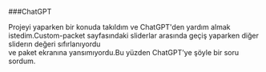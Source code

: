 ###ChatGPT 

Projeyi yaparken bir konuda takıldım ve ChatGPT'den yardım almak istedim.Custom-packet sayfasındaki sliderlar arasında geçiş yaparken diğer sliderın değeri sıfırlanıyordu\
ve paket ekranına yansımıyordu.Bu yüzden ChatGPT'ye şöyle bir soru sordum.

```Bir web sitesi yapıyorum ve bu web sitesinde sipariş oluşturmak için Material UI kütüphanesinin Slider Componentini kullanıyorum. 3 farklı ürünüm var ve bunlar farklı React componentlerinde ben ilk ürünü seçip ikinci ürünümü seçmeye gidince ilk ürünüm kayboluyor. Bunu nasıl engellerim ?
```
